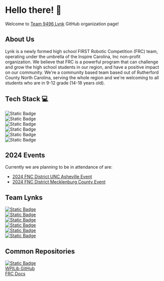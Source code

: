 # Hello there! 👋
Welcome to 
[Team 9496 Lynk](https://www.thebluealliance.com/team/9496) 
GitHub organization page! </br>

## About Us 
Lynk is a newly formed high school FIRST Robotic Competition (FRC) team, operating under the umbrella of the Inspire Carolina, Inc non-profit organization. We believe that FRC is a powerful program that can challenge and grow the high school students in our region, and have a positive impact on our community. We're a community based team based out of Rutherford County North Carolina, serving the whole region and we're welcoming to all students who are in 9-12 grade (14-18 years old).

## Tech Stack 💻
![Static Badge](https://img.shields.io/badge/Java-Java?style=for-the-badge&logo=openjdk&logoColor=000000&labelColor=bf5700&color=000000) </br>
![Static Badge](https://img.shields.io/badge/Gradle-Gradle?style=for-the-badge&logo=gradle&logoColor=000000&labelColor=bf5700&color=000000) </br>
![Static Badge](https://img.shields.io/badge/Git-Git?style=for-the-badge&logo=git&logoColor=000000&labelColor=bf5700&color=000000) </br>
![Static Badge](https://img.shields.io/badge/github-github?style=for-the-badge&logo=github&logoColor=000000&labelColor=bf5700&color=000000) </br>
![Static Badge](https://img.shields.io/badge/markdown-markdown?style=for-the-badge&logo=markdown&logoColor=000000&labelColor=bf5700&color=000000) </br>
![Static Badge](https://img.shields.io/badge/Visual%20Studio%20Code-Visual%20Studio%20Code?style=for-the-badge&logo=visualstudiocode&logoColor=000000&labelColor=bf5700&color=000000) </br>


## 2024 Events
Currently we are planning to be in attendance of are: </br>
- [2024 FNC District UNC Asheville Event](https://www.thebluealliance.com/event/2024ncash) </br>
- [2024 FNC District Mecklenburg County Event](https://www.thebluealliance.com/event/2024ncmec) </br>

## Team Lynks
[![Static Badge](https://img.shields.io/badge/Team_Website-Team_Website?style=for-the-badge&logo=https://www.chiefdelphi.com/uploads/default/original/3X/d/d/dddf48625f73827c446b20b9830c4d7fe81b2487.png&logoColor=000000&labelColor=bf5700&color=000000)](https://lynkrobotics.org) </br>
[![Static Badge](https://img.shields.io/badge/Facebook-facebook?style=for-the-badge&logo=facebook&logoColor=000000&labelColor=bf5700&color=000000)](https://www.facebook.com/lynkfrc) </br>
[![Static Badge](https://img.shields.io/badge/Instagram-instagram?style=for-the-badge&logo=instagram&logoColor=000000&labelColor=bf5700&color=000000)](https://www.instagram.com/lynkfrc/) </br>
[![Static Badge](https://img.shields.io/badge/Github-github?style=for-the-badge&logo=github&logoColor=000000&labelColor=bf5700&color=000000)](https://github.com/LynkRobotics) </br>
[![Static Badge](https://img.shields.io/badge/Youtube-youtube?style=for-the-badge&logo=youtube&logoColor=000000&labelColor=bf5700&color=000000)](https://www.youtube.com/@LynkFRC/)</br>
[![Static Badge](https://img.shields.io/badge/2024_OA_Thread-2024_OA_Thread?style=for-the-badge&logo=https://www.chiefdelphi.com/uploads/default/original/3X/d/d/dddf48625f73827c446b20b9830c4d7fe81b2487.png&logoColor=000000&labelColor=bf5700&color=000000)](https://www.chiefdelphi.com/t/frc-9496-lynk-2024-build-thread-open-alliance/441524?u=jimmyy) </br>



## Common Repositories 
[![Static Badge](https://img.shields.io/badge/Lynk_Library_Of_Knowledge-LLK?style=for-the-badge&label=LLK&labelColor=Bf5700&color=000000)](https://docs.lynkrobotics.org/) </br>
[WPILib GitHub](https://github.com/wpilibsuite/allwpilib) </br>
[FRC Docs](https://docs.wpilib.org/en/stable/index.html) </br>

<!-- https://hejazizo-github-profile-readme-srcstreamlit-app-i6skm7.streamlit.app/ for the badges-->
<!-- https://shields.io/ for the badges-->

